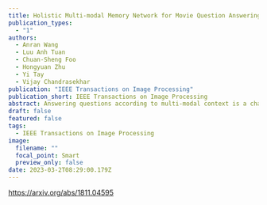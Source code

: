 ```yaml
---
title: Holistic Multi-modal Memory Network for Movie Question Answering
publication_types:
  - "1"
authors:
  - Anran Wang
  - Luu Anh Tuan
  - Chuan-Sheng Foo
  - Hongyuan Zhu
  - Yi Tay
  - Vijay Chandrasekhar
publication: "IEEE Transactions on Image Processing"
publication_short: IEEE Transactions on Image Processing
abstract: Answering questions according to multi-modal context is a challenging problem as it requires a deep integration of different data sources. Existing approaches only employ partial interactions among data sources in one attention hop. In this paper, we present the Holistic Multi-modal Memory Network (HMMN) framework which fully considers the interactions between different input sources (multi-modal context, question) in each hop. In addition, it takes answer choices into consideration during the context retrieval stage. Therefore, the proposed framework effectively integrates multi-modal context, question, and answer information, which leads to more informative context retrieved for question answering. Our HMMN framework achieves state-of-the-art accuracy on MovieQA dataset. Extensive ablation studies show the importance of holistic reasoning and contributions of different attention strategies.
draft: false
featured: false
tags:
  - IEEE Transactions on Image Processing
image:
  filename: ""
  focal_point: Smart
  preview_only: false
date: 2023-03-2T08:29:00.179Z
---
```

https://arxiv.org/abs/1811.04595